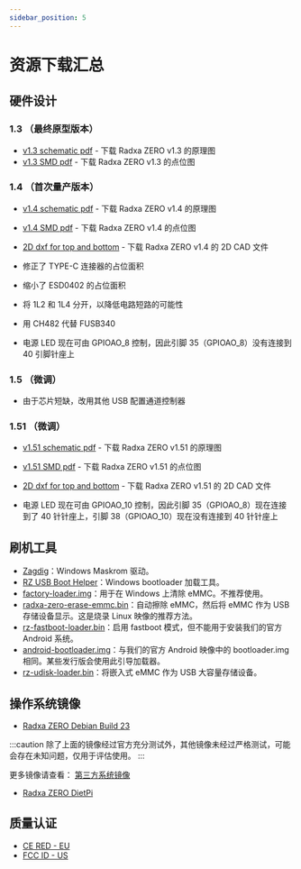 ```yaml
---
sidebar_position: 5
---
```


# 资源下载汇总

## 硬件设计

### 1.3 （最终原型版本）

- [v1.3 schematic pdf](https://dl.radxa.com/zero/docs/hw/RADAX_ZERO_V13_SCH_20210309.pdf) - 下载 Radxa ZERO v1.3 的原理图
- [v1.3 SMD pdf](https://dl.radxa.com/zero/docs/hw/RADAX_ZERO_V13_SMD_20210309.pdf) - 下载 Radxa ZERO v1.3 的点位图

### 1.4 （首次量产版本）

- [v1.4 schematic pdf](https://dl.radxa.com/zero/docs/hw/radxa_zero_v1400_schematic.pdf) - 下载 Radxa ZERO v1.4 的原理图
- [v1.4 SMD pdf](https://dl.radxa.com/zero/docs/hw/radxa_zero_v1400_smd.pdf) - 下载 Radxa ZERO v1.4 的点位图
- [2D dxf for top and bottom](https://dl.radxa.com/zero/docs/hw/radxa_zero_v1400_2d.zip) - 下载 Radxa ZERO v1.4 的 2D CAD 文件

- 修正了 TYPE-C 连接器的占位面积
- 缩小了 ESD0402 的占位面积
- 将 1L2 和 1L4 分开，以降低电路短路的可能性
- 用 CH482 代替 FUSB340
- 电源 LED 现在可由 GPIOAO_8 控制，因此引脚 35（GPIOAO_8）没有连接到 40 引脚针座上

### 1.5 （微调）

- 由于芯片短缺，改用其他 USB 配置通道控制器

### 1.51 （微调）

- [v1.51 schematic pdf](https://dl.radxa.com/zero/docs/hw/v1510/radxa_zero_v1.51_schematic.pdf) - 下载 Radxa ZERO v1.51 的原理图
- [v1.51 SMD pdf](https://dl.radxa.com/zero/docs/hw/v1510/radxa_zero_v1.51_components_placement_map.pdf) - 下载 Radxa ZERO v1.51 的点位图
- [2D dxf for top and bottom](https://dl.radxa.com/zero/docs/hw/v1510/radxa_zero_v1.51_2d_dxf.zip) - 下载 Radxa ZERO v1.51 的 2D CAD 文件

- 电源 LED 现在可由 GPIOAO_10 控制，因此引脚 35（GPIOAO_8）现在连接到了 40 针针座上，引脚 38（GPIOAO_10）现在没有连接到 40 针针座上

## 刷机工具

- [Zagdig](https://zadig.akeo.ie/)：Windows Maskrom 驱动。
- [RZ USB Boot Helper](https://dl.radxa.com/zero/tools/windows/RZ_USB_Boot_Helper_V1.0.0.zip)：Windows bootloader 加载工具。
- [factory-loader.img](https://dl.radxa.com/zero/images/loader/factory-loader.img)：用于在 Windows 上清除 eMMC。不推荐使用。
- [radxa-zero-erase-emmc.bin](https://dl.radxa.com/zero/images/loader/radxa-zero-erase-emmc.bin)：自动擦除 eMMC，然后将 eMMC 作为 USB 存储设备显示。这是烧录 Linux 映像的推荐方法。
- [rz-fastboot-loader.bin](https://dl.radxa.com/zero/images/loader/rz-fastboot-loader.bin)：启用 fastboot 模式，但不能用于安装我们的官方 Android 系统。
- [android-bootloader.img](https://dl.radxa.com/zero/images/loader/android-bootloader.img)：与我们的官方 Android 映像中的 bootloader.img 相同。某些发行版会使用此引导加载器。
- [rz-udisk-loader.bin](https://dl.radxa.com/zero/images/loader/rz-udisk-loader.bin)：将嵌入式 eMMC 作为 USB 大容量存储设备。

## 操作系统镜像

- [Radxa ZERO Debian Build 23](https://github.com/radxa-build/radxa-zero/releases/download/b23/radxa-zero_debian_bullseye_kde_b23.img.xz)

:::caution
除了上面的镜像经过官方充分测试外，其他镜像未经过严格测试，可能会存在未知问题，仅用于评估使用。
:::

更多镜像请查看： [第三方系统镜像](../other-os/3rd-images)

- [Radxa ZERO DietPi](https://dietpi.com/downloads/images/DietPi_RadxaZero-ARMv8-Bookworm.img.xz)

## 质量认证

- [CE RED - EU](https://dl.radxa.com/zero/docs/compliance/radxa_zero_ce_red_report.zip)
- [FCC ID - US](https://fccid.io/2A3PA-RADXA-ZERO)
